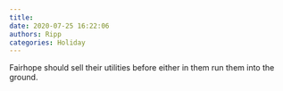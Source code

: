 ```yaml
---
title: 
date: 2020-07-25 16:22:06
authors: Ripp
categories: Holiday
---
```


 Fairhope should sell their utilities before either in them run them into the ground.